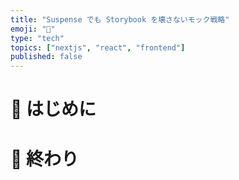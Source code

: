 ```yaml
---
title: "Suspense でも Storybook を壊さないモック戦略"
emoji: "👏"
type: "tech" 
topics: ["nextjs", "react", "frontend"]
published: false
---
```


# 🌼 はじめに


# 🌷 終わり